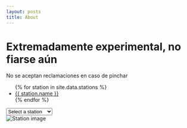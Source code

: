 ```yaml
---
layout: posts
title: About
---
```

# Extremadamente experimental, no fiarse aún

No se aceptan reclamaciones en caso de pinchar

<!-- Responsive Menu -->
<div class="sidebar" id="sidebar">
  <ul>
    {% for station in site.data.stations %}
      <li><a href="#" onclick="selectStation('{{ station.file }}'); return false;">{{ station.name }}</a></li>
    {% endfor %}
  </ul>
</div>

<div class="dropdown" id="dropdown">
  <select id="station-select">
    <option value="">Select a station</option>
    {% for station in site.data.stations %}
      <option value="{{ station.file }}">{{ station.name }}</option>
    {% endfor %}
  </select>
</div>

<!-- Image -->
<img class="post__img" id="station-img" src="/assets/images/Spain6_1/stations/{{ site.data.stations[0].file | default: 'default_station.webp' }}" alt="Station image"/>

<!-- JS -->
<script src="/assets/js/stations.js"></script>
